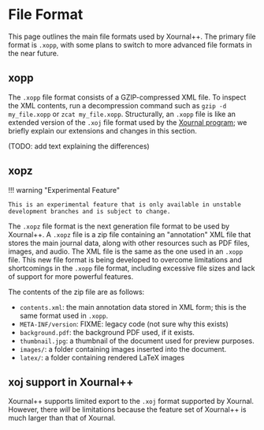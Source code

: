 # File Format

This page outlines the main file formats used by Xournal++. The primary file
format is `.xopp`, with some plans to switch to more advanced file formats in
the near future.

## xopp

The `.xopp` file format consists of a GZIP-compressed XML file. To inspect the
XML contents, run a decompression command such as `gzip -d my_file.xopp` or
`zcat my_file.xopp`. Structurally, an `.xopp` file is like an extended version
of the `.xoj` file format used by the [Xournal program][xournal]; we briefly
explain our extensions and changes in this section.

(TODO: add text explaining the differences)

## xopz

!!! warning "Experimental Feature"

    This is an experimental feature that is only available in unstable
    development branches and is subject to change.

The `.xopz` file format is the next generation file format to be used by
Xournal++. A `.xopz` file is a zip file containing an "annotation" XML file that
stores the main journal data, along with other resources such as PDF files,
images, and audio. The XML file is the same as the one used in an `.xopp` file.
This new file format is being developed to overcome limitations and shortcomings
in the `.xopp` file format, including excessive file sizes and lack of support
for more powerful features.

The contents of the zip file are as follows:

* `contents.xml`: the main annotation data stored in XML form; this is the same
  format used in `.xopp`.
* `META-INF/version`: FIXME: legacy code (not sure why this exists)
* `background.pdf`: the background PDF used, if it exists.
* `thumbnail.jpg`: a thumbnail of the document used for preview purposes.
* `images/`: a folder containing images inserted into the document.
* `latex/`: a folder containing rendered LaTeX images

## xoj support in Xournal++

Xournal++ supports limited export to the `.xoj` format supported by Xournal.
However, there _will_ be limitations because the feature set of Xournal++ is
much larger than that of Xournal.

[xournal]: http://xournal.sourceforge.net/manual.html
